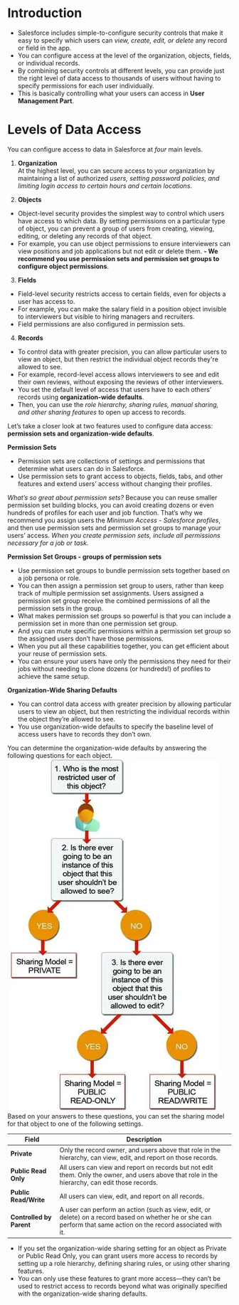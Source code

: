 # Introduction
- Salesforce includes simple-to-configure security controls that make it easy to specify which users can *view, create, edit, or delete* any record or field in the app. 
- You can configure access at the level of the organization, objects, fields, or individual records. 
- By combining security controls at different levels, you can provide just the right level of data access to thousands of users without having to specify permissions for each user individually.
- This is basically controlling what your users can access in **User Management Part**.

# Levels of Data Access

You can configure access to data in Salesforce at *four* main levels.<br>

1. **Organization**<br>
At the highest level, you can secure access to your organization by maintaining a list of authorized *users, setting password policies, and limiting login access to certain hours and certain locations*.

2. **Objects**<br>
- Object-level security provides the simplest way to control which users have access to which data. By setting permissions on a particular type of object, you can prevent a group of users from creating, viewing, editing, or deleting any records of that object. 
- For example, you can use object permissions to ensure interviewers can view positions and job applications but not edit or delete them. 
**- We recommend you use permission sets and permission set groups to configure object permissions**.

3. **Fields**<br>
- Field-level security restricts access to certain fields, even for objects a user has access to. 
- For example, you can make the salary field in a position object invisible to interviewers but visible to hiring managers and recruiters. 
- Field permissions are also configured in permission sets.

4. **Records**<br>
- To control data with greater precision, you can allow particular users to view an object, but then restrict the individual object records they're allowed to see. 
- For example, record-level access allows interviewers to see and edit their own reviews, without exposing the reviews of other interviewers. 
- You set the default level of access that users have to each others’ records using **organization-wide defaults**. 
- Then, you can use the *role hierarchy, sharing rules, manual sharing, and other sharing features* to open up access to records.<br>

Let’s take a closer look at two features used to configure data access: **permission sets and organization-wide defaults**.

**Permission Sets**<br>
- Permission sets are collections of settings and permissions that determine what users can do in Salesforce. 
- Use permission sets to grant access to objects, fields, tabs, and other features and extend users’ access without changing their profiles.

*What’s so great about permission sets?* Because you can reuse smaller permission set building blocks, you can avoid creating dozens or even hundreds of profiles for each user and job function. That’s why we recommend you assign users the *Minimum Access - Salesforce profiles*, and then use permission sets and permission set groups to manage your users’ access.
*When you create permission sets, include all permissions necessary for a job or task*.

**Permission Set Groups - groups of permission sets**
- Use permission set groups to bundle permission sets together based on a job persona or role. 
- You can then assign a permission set group to users, rather than keep track of multiple permission set assignments. Users assigned a permission set group receive the combined permissions of all the permission sets in the group.
- What makes permission set groups so powerful is that you can include a permission set in more than one permission set group. 
- And you can mute specific permissions within a permission set group so the assigned users don’t have those permissions.
- When you put all these capabilities together, you can get efficient about your reuse of permission sets. 
- You can ensure your users have only the permissions they need for their jobs without needing to clone dozens (or hundreds!) of profiles to achieve the same setup.

**Organization-Wide Sharing Defaults**
- You can control data access with greater precision by allowing particular users to view an object, but then restricting the individual records within the object they’re allowed to see. 
- You use organization-wide defaults to specify the baseline level of access users have to records they don’t own.<br>

You can determine the organization-wide defaults by answering the following questions for each object.
![alt text](image-1.png)<br>
Based on your answers to these questions, you can set the sharing model for that object to one of the following settings.<br>

|**Field**|**Description**|
|---------|---------------|
|**Private**|Only the record owner, and users above that role in the hierarchy, can view, edit, and report on those records.|
|**Public Read Only**|All users can view and report on records but not edit them. Only the owner, and users above that role in the hierarchy, can edit those records.|
|**Public Read/Write**|All users can view, edit, and report on all records.|
|**Controlled by Parent**|A user can perform an action (such as view, edit, or delete) on a record based on whether he or she can perform that same action on the record associated with it.|

- If you set the organization-wide sharing setting for an object as Private or Public Read Only, you can grant users more access to records by setting up a role hierarchy, defining sharing rules, or using other sharing features. 
- You can only use these features to grant more access—they can’t be used to restrict access to records beyond what was originally specified with the organization-wide sharing defaults.